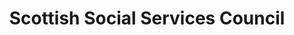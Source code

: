 ---
schema: default
title: Scottish Social Services Council
description: Non-departmental public body. Part of Scottish Government
logo: ''
type:
- Non-Departmental Public Body
portal_url: ''
org_url: http://www.sssc.uk.com
twitter_handle: 
wikidata_org_qid: Q7437981
wdtk_id: sssc
---